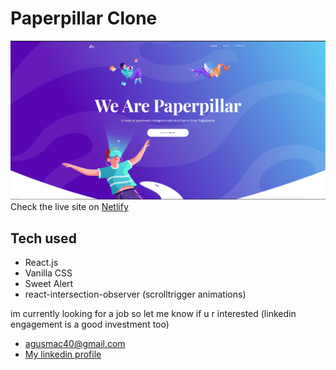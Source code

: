 # Paperpillar Clone

![Travel Advisor](https://raw.githubusercontent.com/Agusmac/Paperpillar/main/public/images/expImg.png)
Check the live site on [Netlify](https://comforting-mooncake-3bf5ed.netlify.app/)

## Tech used

* React.js
* Vanilla CSS
* Sweet Alert
* react-intersection-observer (scrolltrigger animations)

im currently looking for a job so let me know if u r interested (linkedin engagement is a good investment too)

* agusmac40@gmail.com
* [My linkedin profile](https://www.linkedin.com/in/agustin-mac-rae-3348ab216/)


